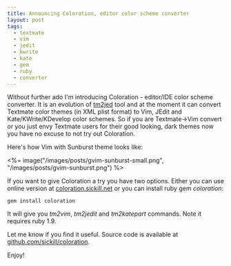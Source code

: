 ```yaml
---
title: Announcing Coloration, editor color scheme converter
layout: post
tags:
  - textmate
  - vim
  - jedit
  - kwrite
  - kate
  - gem
  - ruby
  - converter
---
```


Without further ado I'm introducing Coloration - editor/IDE color scheme converter. It is an evolution of [tm2jed](/blog/tag/tm2jed) tool and
at the moment it can convert Textmate color themes (in XML plist format) to Vim, JEdit and Kate/KWrite/KDevelop color schemes. So if you are Textmate->Vim convert
or you just envy Textmate users for their good looking, dark themes now you have no excuse to not try out Coloration.

Here's how Vim with Sunburst theme looks like:

<%= image("/images/posts/gvim-sunburst-small.png", "/images/posts/gvim-sunburst.png") %>

If you want to give Coloration a try you have two options. Either you can use online version at [coloration.sickill.net](http://coloration.sickill.net/)
or you can install ruby gem _coloration_:

    gem install coloration

It will give you _tm2vim_, _tm2jedit_ and _tm2katepart_ commands. Note it requires ruby 1.9.

Let me know if you find it useful. Source code is available at [github.com/sickill/coloration](http://github.com/sickill/coloration).

Enjoy!
